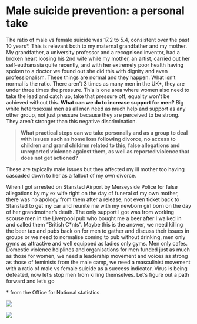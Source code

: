 Male suicide prevention: a personal take
========================================
The ratio of male vs female suicide was 17.2 to 5.4, consistent over the past 10
years\*. This is relevant both to my maternal grandfather and my mother. My
grandfather, a university professor and a recognised inventor, had a broken
heart loosing his 2nd wife while my mother, an artist, carried out her
self-euthanasia quite recently, and with her extremely poor health having spoken
to a doctor we found out she did this with dignity and even professionalism.
These things are normal and they happen. What isn’t normal is the ratio. There
aren’t 3 times as many men in the UK\*, they are under three times the pressure.
This is one area where women also need to take the lead and catch up, take that
pressure off, equality won’t be achieved without this. **What can we do to
increase support for men?** Big white heterosexual men as all men need as much
help and support as any other group, not just pressure because they are
perceived to be strong. They aren’t stronger than this negative discrimination.



> **What practical steps can we take personally and as a group to deal with issues
> such as home loss following divorce, no access to children and grand children
> related to this, false allegations and unreported violence against them, as well
> as reported violence that does not get actioned?**
> 
> 


These are typically male issues but they affected my ill mother too having
cascaded down to her as a fallout of my own divorce.


When I got arrested on Stansted Airport by Merseyside Police for false
allegations by my ex wife right on the day of funeral of my own mother, there
was no apology from them after a release, not even ticket back to Stansted to
get my car and reunite me with my newborn girl born on the day of her
grandmother’s death. The only support I got was from working scouse men in the
Liverpool pub who bought me a beer after I walked in and called them “British
C\*nts”. Maybe this is the answer, we need killing the beer tax and pubs back on
for men to gather and discuss their issues in groups or we need to normalise
coming to pub without drinking, men only gyms as attractive and well equipped as
ladies only gyms. Men only cafes. Domestic violence helplines and organisations
for men funded just as much as those for women, we need a leadership movement
and voices as strong as those of feminists from the male camp, we need a
masculinist movement with a ratio of male vs female suicide as a success
indicator. Virus is being defeated, now let’s stop men from killing themselves.
Let’s figure out a path forward and let’s go

\* from the Office for National statistics



![](https://i.ibb.co/4psbfKq/Zelmira-Malinova-nee-Rabarova.jpg)


![](https://i.ibb.co/527VHYk/Viliam-Rabara.jpg)


